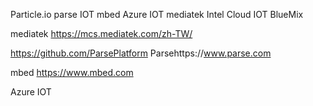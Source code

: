 Particle.io
parse IOT 
mbed
Azure IOT 
mediatek
Intel Cloud IOT
BlueMix



mediatek
https://mcs.mediatek.com/zh-TW/



https://github.com/ParsePlatform
Parsehttps://www.parse.com


mbed
https://www.mbed.com

Azure IOT 